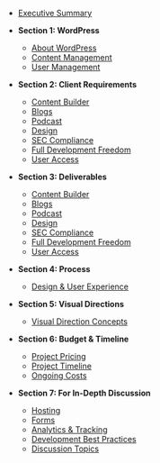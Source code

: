 -   [Executive Summary](sections/executive-summary.md)

-   **Section 1: WordPress**

    -   [About WordPress](sections/1-wordpress/about-wordpress.md)
    -   [Content Management](sections/1-wordpress/content-management.md)
    -   [User Management](sections/1-wordpress/user-management.md)

-   **Section 2: Client Requirements**

    -   [Content Builder](sections/2-requirements/content-builder.md)
    -   [Blogs](sections/2-requirements/blogs.md)
    -   [Podcast](sections/2-requirements/podcast.md)
    -   [Design](sections/2-requirements/design.md)
    -   [SEC Compliance](sections/2-requirements/sec-compliance.md)
    -   [Full Development Freedom](sections/2-requirements/full-development-freedom.md)
    -   [User Access](sections/2-requirements/user-access.md)

-   **Section 3: Deliverables**

    -   [Content Builder](sections/3-deliverables/content-builder.md)
    -   [Blogs](sections/3-deliverables/blogs.md)
    -   [Podcast](sections/3-deliverables/podcast.md)
    -   [Design](sections/3-deliverables/design.md)
    -   [SEC Compliance](sections/3-deliverables/sec-compliance.md)
    -   [Full Development Freedom](sections/3-deliverables/full-development-freedom.md)
    -   [User Access](sections/3-deliverables/user-access.md)

-   **Section 4: Process**

    -   [Design & User Experience](sections/4-process/design-ux.md)

-   **Section 5: Visual Directions**

    -   [Visual Direction Concepts](sections/5-visual-directions/concepts.md)

-   **Section 6: Budget & Timeline**

    -   [Project Pricing](sections/6-budget-timeline/pricing.md)
    -   [Project Timeline](sections/6-budget-timeline/timeline.md)
    -   [Ongoing Costs](sections/6-budget-timeline/ongoing-costs.md)
    <!-- -   [Support & Maintenance](sections/6-budget-timeline/support-maintenance.md) -->

-   **Section 7: For In-Depth Discussion**

    -   [Hosting](sections/7-discussion/hosting.md)
    -   [Forms](sections/7-discussion/forms.md)
    -   [Analytics & Tracking](sections/7-discussion/analytics-tracking.md)
    -   [Development Best Practices](sections/7-discussion/development-best-practices.md)
    -   [Discussion Topics](sections/7-discussion/topics.md)

<!-- -   **Section 4: Appendix**

    -   **Additional Information**

        -   [WordPress Technical Details](sections/appendix/wordpress-technical.md)
        -   [Hosting Specifications](sections/appendix/hosting-specs.md)
        -   [Plugin Recommendations](sections/appendix/plugins.md)

    -   **Terms & Conditions**

        -   [Project Exclusions](sections/appendix/exclusions.md)
        -   [Browser Support Policy](sections/appendix/browser-support.md)
        -   [Bug-Free Guarantee](sections/appendix/bug-guarantee.md)

    -   **Reference Materials**
        -   [SEO Best Practices](sections/appendix/seo-practices.md)
        -   [Security Guidelines](sections/appendix/security.md)
        -   [Glossary of Terms](sections/appendix/glossary.md) -->
